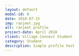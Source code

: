 ```yaml
---
layout: default
modal-id: 8
date: 2018-07-15
img: ranjeet.jpg
alt: ranjeet profile
project-date: April 2018
client: Village Connect Student
category: Student
description: Simple profile test
---
```

